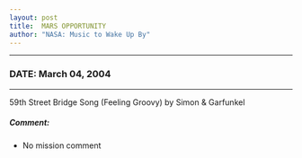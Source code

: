 ```yaml
---
layout: post
title:  MARS OPPORTUNITY
author: "NASA: Music to Wake Up By"
---
```


----
### DATE: March 04, 2004
----
59th Street Bridge Song (Feeling Groovy) by Simon & Garfunkel

##### Comment:
* No mission comment
